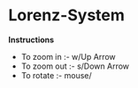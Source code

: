 # Lorenz-System

**Instructions**
- To zoom in :- w/Up Arrow
- To zoom out :- s/Down Arrow
- To rotate :- mouse/


